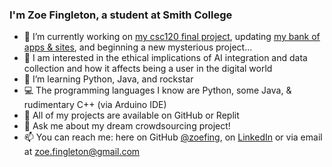 ### I'm Zoe Fingleton, a student at Smith College

- 🔭 I’m currently working on [my csc120 final project](https://github.com/zoefing/csc120-final-project), updating [my bank of apps & sites](https://github.com/zoefing/the-bank), and beginning a new mysterious project...
- 🧠 I am interested in the ethical implications of AI integration and data collection and how it affects being a user in the digital world
- 🌱 I’m learning Python, Java, and rockstar
- 💻 The programming languages I know are Python, some  Java, & rudimentary C++ (via Arduino IDE)
- 🏦 All of my projects are available on GitHub or Replit
- 💬 Ask me about my dream crowdsourcing project!
- 📫 You can reach me: here on GitHub [@zoefing](https://github.com/zoefing), on [LinkedIn](www.linkedin.com/in/zoefingleton) or via email at zoe.fingleton@gmail.com
